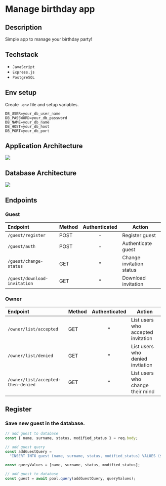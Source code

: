 # Manage birthday app

## Description

Simple app to manage your birthday party!

## Techstack

- `JavaScript`
- `Express.js`
- `PostgreSQL`

## Env setup

Create `.env` file and setup variables.

```
DB_USER=your_db_user_name
DB_PASSWORD=your_db_password
DB_NAME=your_db_name
DB_HOST=your_db_host
DB_PORT=your_db_port
```

## Application Architecture

[![](https://mermaid.ink/img/pako:eNo1zj0OgkAQBeCrTKaGC1CYQLCwM2rHUozsIERgcZg1IcDdXf-mesX38mbBylnGBG9CYwOX3AwQLi1OPGntO0iPhxLieAfrKO7ZWoaHZ5lXyIqclK40cfnpZF8lrF4GEJ58pyukGGHP0lNrw8jylga14Z4NJiFakrtBM2zB-dGS8t626gSTmrqJIySv7jwPFSYqnv8obyk83P_U9gIlREJ4)](https://mermaid.live/edit#pako:eNo1zj0OgkAQBeCrTKaGC1CYQLCwM2rHUozsIERgcZg1IcDdXf-mesX38mbBylnGBG9CYwOX3AwQLi1OPGntO0iPhxLieAfrKO7ZWoaHZ5lXyIqclK40cfnpZF8lrF4GEJ58pyukGGHP0lNrw8jylga14Z4NJiFakrtBM2zB-dGS8t626gSTmrqJIySv7jwPFSYqnv8obyk83P_U9gIlREJ4)

## Database Architecture

[![](https://mermaid.ink/img/pako:eNptj8EKwzAIhl8leO4T5LyxB-iOgSHVdmFNUow5jNJ3X7q2jI150d_vV3SGLhGDhW7EnE8eB8Hgoqnx7phL4ayrNFt309a0Kj4OJmLgvyAX-WEfpKglf5GrDzVjmExI5HvPdDtc0EBgCeipXjmvUw70znU12FoSysOBi0v1lYlQ-Uxek4DtcczcABZN7TN2YFUKH6b90921vADHO1kM)](https://mermaid.live/edit#pako:eNptj8EKwzAIhl8leO4T5LyxB-iOgSHVdmFNUow5jNJ3X7q2jI150d_vV3SGLhGDhW7EnE8eB8Hgoqnx7phL4ayrNFt309a0Kj4OJmLgvyAX-WEfpKglf5GrDzVjmExI5HvPdDtc0EBgCeipXjmvUw70znU12FoSysOBi0v1lYlQ-Uxek4DtcczcABZN7TN2YFUKH6b90921vADHO1kM)

## Endpoints

### Guest

| Endpoint                     | Method | Authenticated | Action                   |
| :--------------------------- | :----- | :-----------: | ------------------------ |
| `/guest/register`            | POST   |       -       | Register guest           |
| `/guest/auth`                | POST   |       -       | Authenticate guest       |
| `/guest/change-status`       | GET    |      \*       | Change invitation status |
| `/guest/download-invitation` | GET    |      \*       | Download invitation      |

### Owner

| Endpoint                           | Method | Authenticated | Action                             |
| :--------------------------------- | :----- | :-----------: | ---------------------------------- |
| `/owner/list/accepted`             | GET    |      \*       | List users who accepted invitation |
| `/owner/list/denied`               | GET    |      \*       | List users who denied invtiation   |
| `/owner/list/accepted-then-denied` | GET    |      \*       | List users who change their mind   |

## Register

### Save new guest in the database.

```javascript
// add guest to database
const { name, surname, status, modified_status } = req.body;

// add guest query
const addGuestQuery =
  "INSERT INTO guest (name, surname, status, modified_status) VALUES ($1, $2, $3, $4) RETURNING *";

const queryValues = [name, surname, status, modified_status];

// add guest to database
const guest = await pool.query(addGuestQuery, queryValues);
```
